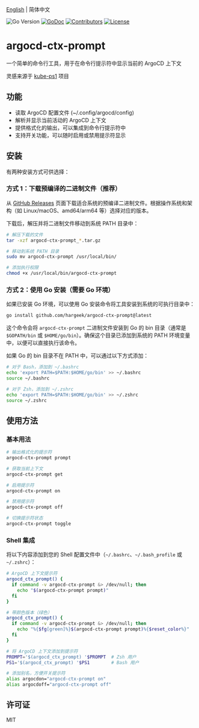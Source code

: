 [English](README.md) | 简体中文

![Go Version](https://img.shields.io/badge/Go-%3E%3D%201.21-%23007d9c)
[![GoDoc](https://godoc.org/github.com/hargeek/argocd-ctx-prompt?status.svg)](https://pkg.go.dev/github.com/hargeek/argocd-ctx-prompt)
[![Contributors](https://img.shields.io/github/contributors/hargeek/argocd-ctx-prompt)](https://github.com/hargeek/argocd-ctx-prompt/graphs/contributors)
[![License](https://img.shields.io/github/license/hargeek/argocd-ctx-prompt)](./LICENSE)

# argocd-ctx-prompt

一个简单的命令行工具，用于在命令行提示符中显示当前的 ArgoCD 上下文

灵感来源于 [kube-ps1](https://github.com/jonmosco/kube-ps1) 项目

## 功能

- 读取 ArgoCD 配置文件 (~/.config/argocd/config)
- 解析并显示当前活动的 ArgoCD 上下文
- 提供格式化的输出，可以集成到命令行提示符中
- 支持开关功能，可以随时启用或禁用提示符显示

## 安装

有两种安装方式可供选择：

### 方式 1：下载预编译的二进制文件（推荐）

从 [GitHub Releases](https://github.com/hargeek/argocd-ctx-prompt/releases) 页面下载适合系统的预编译二进制文件。根据操作系统和架构（如 Linux/macOS、amd64/arm64 等）选择对应的版本。

下载后，解压并将二进制文件移动到系统 PATH 目录中：

```bash
# 解压下载的文件
tar -xzf argocd-ctx-prompt_*.tar.gz

# 移动到系统 PATH 目录
sudo mv argocd-ctx-prompt /usr/local/bin/

# 添加执行权限
chmod +x /usr/local/bin/argocd-ctx-prompt
```

### 方式 2：使用 Go 安装（需要 Go 环境）

如果已安装 Go 环境，可以使用 Go 安装命令将工具安装到系统的可执行目录中：

```bash
go install github.com/hargeek/argocd-ctx-prompt@latest
```

这个命令会将 `argocd-ctx-prompt` 二进制文件安装到 Go 的 bin 目录（通常是 `$GOPATH/bin` 或 `$HOME/go/bin`）。确保这个目录已添加到系统的 PATH 环境变量中，以便可以直接执行该命令。

如果 Go 的 bin 目录不在 PATH 中，可以通过以下方式添加：

```bash
# 对于 Bash，添加到 ~/.bashrc
echo 'export PATH=$PATH:$HOME/go/bin' >> ~/.bashrc
source ~/.bashrc

# 对于 Zsh，添加到 ~/.zshrc
echo 'export PATH=$PATH:$HOME/go/bin' >> ~/.zshrc
source ~/.zshrc
```

## 使用方法

### 基本用法

```bash
# 输出格式化的提示符
argocd-ctx-prompt prompt

# 获取当前上下文
argocd-ctx-prompt get

# 启用提示符
argocd-ctx-prompt on

# 禁用提示符
argocd-ctx-prompt off

# 切换提示符状态
argocd-ctx-prompt toggle
```

### Shell 集成

将以下内容添加到您的 Shell 配置文件中（`~/.bashrc`、`~/.bash_profile` 或 `~/.zshrc`）：

```bash
# ArgoCD 上下文提示符
argocd_ctx_prompt() {
  if command -v argocd-ctx-prompt &> /dev/null; then
    echo "$(argocd-ctx-prompt prompt)"
  fi
}

# 带颜色版本（绿色）
argocd_ctx_prompt() {
  if command -v argocd-ctx-prompt &> /dev/null; then
    echo "%{$fg[green]%}$(argocd-ctx-prompt prompt)%{$reset_color%}"
  fi
}

# 将 ArgoCD 上下文添加到提示符
PROMPT='$(argocd_ctx_prompt) '$PROMPT  # Zsh 用户
PS1='$(argocd_ctx_prompt) '$PS1        # Bash 用户

# 添加别名，方便开关提示符
alias argocdon="argocd-ctx-prompt on"
alias argocdoff="argocd-ctx-prompt off"
```

## 许可证

MIT 